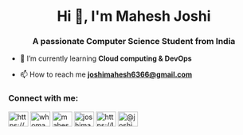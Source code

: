 <h1 align="center">Hi 👋, I'm Mahesh Joshi</h1>
<h3 align="center">A passionate Computer Science Student from India</h3>

- 🌱 I’m currently learning **Cloud computing & DevOps**

- 📫 How to reach me **joshimahesh6366@gmail.com**

<h3 align="left">Connect with me:</h3>
<p align="left">
<a href="https://linkedin.com/in/https://www.linkedin.com/in/mahesh-joshi-3aa97222a" target="blank"><img align="center" src="https://raw.githubusercontent.com/rahuldkjain/github-profile-readme-generator/master/src/images/icons/Social/linked-in-alt.svg" alt="https://www.linkedin.com/in/mahesh-joshi-3aa97222a" height="30" width="40" /></a>
<a href="https://instagram.com/whomaheshh" target="blank"><img align="center" src="https://raw.githubusercontent.com/rahuldkjain/github-profile-readme-generator/master/src/images/icons/Social/instagram.svg" alt="whomaheshh" height="30" width="40" /></a>
<a href="https://www.codechef.com/users/mahesh2607" target="blank"><img align="center" src="https://cdn.jsdelivr.net/npm/simple-icons@3.1.0/icons/codechef.svg" alt="mahesh2607" height="30" width="40" /></a>
<a href="https://www.hackerrank.com/joshimahesh6366" target="blank"><img align="center" src="https://raw.githubusercontent.com/rahuldkjain/github-profile-readme-generator/master/src/images/icons/Social/hackerrank.svg" alt="joshimahesh6366" height="30" width="40" /></a>
<a href="https://www.leetcode.com/https://leetcode.com/maheshjoshi26/" target="blank"><img align="center" src="https://raw.githubusercontent.com/rahuldkjain/github-profile-readme-generator/master/src/images/icons/Social/leet-code.svg" alt="https://leetcode.com/maheshjoshi26/" height="30" width="40" /></a>
<a href="https://www.hackerearth.com/@joshimahesh6366" target="blank"><img align="center" src="https://raw.githubusercontent.com/rahuldkjain/github-profile-readme-generator/master/src/images/icons/Social/hackerearth.svg" alt="@joshimahesh6366" height="30" width="40" /></a>
</p>

